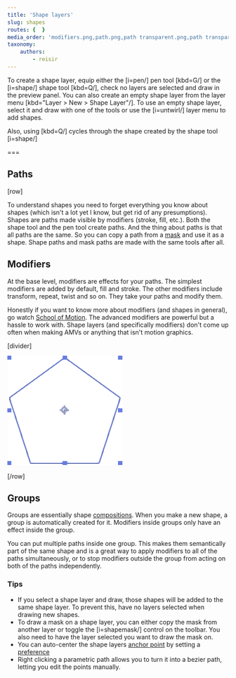 ```yaml
---
title: 'Shape layers'
slug: shapes
routes: {  }
media_order: 'modifiers.png,path.png,path transparent.png,path transparent.png'
taxonomy:
    authors:
        - reisir
---
```


To create a shape layer, equip either the [i=pen/] pen tool [kbd=G/] or the [i=shape/] shape tool [kbd=Q/], check no layers are selected and draw in the preview panel. You can also create an empty shape layer from the layer menu [kbd="Layer > New > Shape Layer"/]. To use an empty shape layer, select it and draw with one of the tools or use the [i=untwirl/] layer menu to add shapes. 

Also, using [kbd=Q/] cycles through the shape created by the shape tool [i=shape/]

===

## Paths

[row]

To understand shapes you need to forget everything you know about shapes (which isn't a lot yet I know, but get rid of any presumptions). Shapes are paths made visible by modifiers (stroke, fill, etc.). Both the shape tool and the pen tool create paths. And the thing about paths is that all paths are the same. So you can copy a path from a [mask](/ae/masking) and use it as a shape. Shape paths and mask paths are made with the same tools after all.

## Modifiers

At the base level, modifiers are effects for your paths. The simplest modifiers are added by default, fill and stroke. The other modifiers include transform, repeat, twist and so on. They take your paths and modify them. 

Honestly if you want to know more about modifiers (and shapes in general), go watch [School of Motion](https://www.youtube.com/watch?v=heYi6xLWvB0). The advanced modifiers are powerful but a hassle to work with. Shape layers (and specifically modifiers) don't come up often when making AMVs or anything that isn't motion graphics. 

[divider]

![a path with no modifiers](path%20transparent.png)

[/row]

## Groups

Groups are essentially shape [compositions](/ae/compositions). When you make a new shape, a group is automatically created for it. Modifiers inside groups only have an effect inside the group. 

You can put multiple paths inside one group. This makes them semantically part of the same shape and is a great way to apply modifiers to all of the paths simultaneously, or to stop modifiers outside the group from acting on both of the paths independently.

### Tips
* If you select a shape layer and draw, those shapes will be added to the same shape layer. To prevent this, have no layers selected when drawing new shapes. 
* To draw a mask on a shape layer, you can either copy the mask from another layer or toggle the [i=shapemask/] control on the toolbar. You also need to have the layer selected you want to draw the mask on.
* You can auto-center the shape layers [anchor point](/ae/anchor) by setting a [preference](/ae/preferences)
* Right clicking a parametric path allows you to turn it into a bezier path, letting you edit the points manually.

